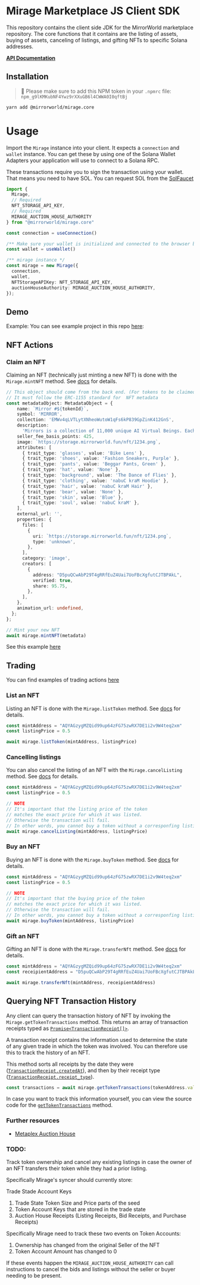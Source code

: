 # Mirage Marketplace JS Client SDK
This repository contains the client side JDK for the MirrorWorld marketplace repository. The core functions that it contains are the listing of assets, buying of assets, canceling of listings, and gifting NFTs to specific Solana addresses.

[api-docs]: https://mirage-js-sdk.vercel.app/
[**API Documentation**][api-docs]

## Installation
> 🚨 Please make sure to add this NPM token in your `.npmrc` file:
> `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`

```bash
yarn add @mirrorworld/mirage.core
```

# Usage
Import the `Mirage` instance into your client. It expects a `connection` and `wallet` instance. You can get these by using one of the Solana Wallet Adapters your application will use to connect to a Solana RPC.

These transactions require you to sign the transaction using your wallet. That means you need to have SOL. You can request SOL from the [SolFaucet](https://solfaucet.com/)

```ts
import {
  Mirage,
  // Required
  NFT_STORAGE_API_KEY,
  // Required
  MIRAGE_AUCTION_HOUSE_AUTHORITY
} from "@mirrorworld/mirage.core"

const connection = useConnection()

/** Make sure your wallet is initialized and connected to the browser before providing to Mirage */ 
const wallet = useWallet()

/** mirage instance */
const mirage = new Mirage({
  connection,
  wallet,
  NFTStorageAPIKey: NFT_STORAGE_API_KEY,
  auctionHouseAuthority: MIRAGE_AUCTION_HOUSE_AUTHORITY,
});
```

## Demo
Example: 
You can see example project in this repo [here](https://github.dev/mirrorworld-universe/mirage-js-sdk/blob/main/examples/vue-ts/src/pages/nft/%5Baddress%5D.vue):


## NFT Actions

### Claim an NFT
Claiming an NFT (technically just minting a new NFT) is done with the `Mirage.mintNFT` method. See [docs](https://mirage-js-sdk.vercel.app/classes/core_src.Mirage.html#mintNFT) for details.
```ts
// This object should come from the back end. (For tokens to be claimed)
// It must follow the ERC-1155 standard for  NFT metadata
const metadataObject: MetadataObject = {
    name: `Mirror #${tokenId}`,
    symbol: 'MIRROR',
    collection: 'EMWv4qLVTLytXNheoWutoW1qFs6kP839GpZinK412GnS',
    description:
      'Mirrors is a collection of 11,000 unique AI Virtual Beings. Each Mirror can be upgraded and co-create narratives by talking with the collector, also offering a series of rights in the future games.\n',
    seller_fee_basis_points: 425,
    image: `https://storage.mirrorworld.fun/nft/1234.png`,
    attributes: [
      { trait_type: 'glasses', value: 'Bike Lens' },
      { trait_type: 'shoes', value: 'Fashion Sneakers, Purple' },
      { trait_type: 'pants', value: 'Beggar Pants, Green' },
      { trait_type: 'hat', value: 'None' },
      { trait_type: 'background', value: 'The Dance of Flies' },
      { trait_type: 'clothing', value: 'nabuC kraM Hoodie' },
      { trait_type: 'hair', value: 'nabuC kraM Hair' },
      { trait_type: 'bear', value: 'None' },
      { trait_type: 'skin', value: 'Blue' },
      { trait_type: 'soul', value: 'nabuC kraM' },
    ],
    external_url: '',
    properties: {
      files: [
        {
          uri: `https://storage.mirrorworld.fun/nft/1234.png`,
          type: 'unknown',
        },
      ],
      category: 'image',
      creators: [
        {
          address: "D5puQCwAbP29T4gRRfEuZ4Uai7UoFBcXgfutCJTBPAkL",
          verified: true,
          share: 95.75,
        },
      ],
    },
    animation_url: undefined,
  };
};

// Mint your new NFT
await mirage.mintNFT(metadata)
```
See this example [here](https://github.com/mirrorworld-universe/mirage-js-sdk/blob/9904a20ac6e6d1c7856bac1d252df2dec4bb1eff/examples/vue-ts/src/pages/index.vue#L158-L181)


## Trading
You can find examples of trading actions [here](https://github.com/mirrorworld-universe/mirage-js-sdk/blob/9904a20ac6e6d1c7856bac1d252df2dec4bb1eff/examples/vue-ts/src/pages/nft/%5Baddress%5D.vue#L288-L347)
### List an NFT
Listing an NFT is done with the `Mirage.listToken` method. See [docs](https://mirage-js-sdk.vercel.app/classes/core_src.Mirage.html#listToken) for details.
```ts
const mintAddress = "AQYAGzygMZQid99up64zFG75zwRX7DE1i2v9W4teq2xm"
const listingPrice = 0.5

await mirage.listToken(mintAddress, listingPrice)
```

### Cancelling listings
You can also cancel the listing of an NFT with the `Mirage.cancelListing` method. See [docs](https://mirage-js-sdk.vercel.app/classes/core_src.Mirage.html#cancelListing) for details.
```ts
const mintAddress = "AQYAGzygMZQid99up64zFG75zwRX7DE1i2v9W4teq2xm"
const listingPrice = 0.5

// NOTE
// It's important that the listing price of the token
// matches the exact price for which it was listed.
// Otherwise the transaction will fail.
// In other words, you cannot buy a token without a corresponfing listing receipt.
await mirage.cancelListing(mintAddress, listingPrice)
```

### Buy an NFT
Buying an NFT is done with the `Mirage.buyToken` method. See [docs](https://mirage-js-sdk.vercel.app/classes/core_src.Mirage.html#buyToken) for details.
```ts
const mintAddress = "AQYAGzygMZQid99up64zFG75zwRX7DE1i2v9W4teq2xm"
const listingPrice = 0.5

// NOTE
// It's important that the buying price of the token
// matches the exact price for which it was listed.
// Otherwise the transaction will fail.
// In other words, you cannot buy a token without a corresponfing listing receipt.
await mirage.buyToken(mintAddress, listingPrice)
```

### Gift an NFT
Gifting an NFT is done with the `Mirage.transferNft` method. See [docs](https://mirage-js-sdk.vercel.app/classes/core_src.Mirage.html#transferNft) for details.
```ts
const mintAddress = "AQYAGzygMZQid99up64zFG75zwRX7DE1i2v9W4teq2xm"
const receipientAddress = "D5puQCwAbP29T4gRRfEuZ4Uai7UoFBcXgfutCJTBPAkL"

await mirage.transferNft(mintAddress, receipientAddress)
```


## Querying NFT Transaction History
Any client can query the transaction history of NFT by invoking the `Mirage.getTokenTransactions` method. This returns an array of transaction receipts typed as [`Promise<TransactionReceipt[]>`](https://mirage-js-sdk.vercel.app/interfaces/core_src.TransactionReceipt.html).

A transaction receipt contains the information used to determine the state of any given trade in which the token was involved. You can therefore use this to track the history of an NFT.

This method sorts all receipts by the date they were ([`TransactionReceipt.createdAt`](https://mirage-js-sdk.vercel.app/interfaces/core_src.TransactionReceipt.html#createdAt)), and then by their receipt type ([`TransactionReceipt.receipt_type`](https://mirage-js-sdk.vercel.app/interfaces/core_src.TransactionReceipt.html#receipt_type)).

```ts
const transactions = await mirage.getTokenTransactions(tokenAddress.value)
```

In case you want to track this information yourself, you can view the source code for the [`getTokenTransactions`](https://github.com/mirrorworld-universe/mirage-js-sdk/blob/9904a20ac6e6d1c7856bac1d252df2dec4bb1eff/packages/core/src/mirage.ts#L743-L797) method.

### Further resources
- [Metaplex Auction House](https://docs.metaplex.com/auction-house/definition)

### TODO:
Track token ownership and cancel any existing listings in case the owner of an NFT transfers their token while they had a prior listing.

Specifically Mirage's syncer should currently store:

Trade Stade Account Keys
1. Trade State Token Size and Price parts of the seed
2. Token Account Keys that are stored in the trade state
3. Auction House Receipts (Listing Receipts, Bid Receipts, and Purchase Receipts)

Specifically Mirage need to track these two events on Token Accounts:
1. Ownership has changed from the original Seller of the NFT
2. Token Account Amount has changed to 0

If these events happen the `MIRAGE_AUCTION_HOUSE_AUTHORITY` can call instructions to cancel the bids and listings without the seller or buyer needing to be present.
